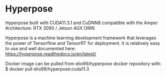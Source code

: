 # Hyperpose
Hyperpose built with CUDA11.3.1 and CuDNN8
compatible with the Amper Architecture: RTX 3090 / Jetson AGX ORIN

Hyperpose is a machine learning development framework that leverages the power of Tensorflow and TensorRT for deployment.
It is relatively easy to use and well documented here:  https://hyperpose.readthedocs.io/en/latest/ 



Docker image can be pulled from elio99/hyperpose docker repository with:
$ docker pull elio99/hyperpose:cuda11.3
